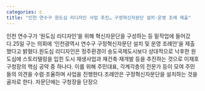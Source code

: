 ```yaml
---
categories: c
title: "인천 연수구 원도심 리디자인 사업 추진… 구정혁신자문단 설치·운영 조례 제출"
---
```

인천 연수구가 ‘원도심 리디자인’을 위해 혁신자문단을 구성하는 등 밑작업에 들어갔다.25일 구는 의회에 ‘인천광역시 연수구 구정혁신자문단 설치 및 운영 조례안’을 제출했다고 밝혔다.원도심 리디자인은 정주환경이 송도국제도시보다 상대적으로 낙후한 원도심에 스토리텔링을 입힌 도시 재생사업과 재건축·재개발 등을 추진하는 것으로 이재호 구청장의 핵심 공약 중 하나다. 이를 위해 주민대표, 각계각층의 전문가 등이 모여 주민들의 의견을 수렴·조율하며 사업을 진행한다.조례안은 구정혁신자문단을 설치하는 것을 골자로 한다. 자문단에는 구청장을 단장으